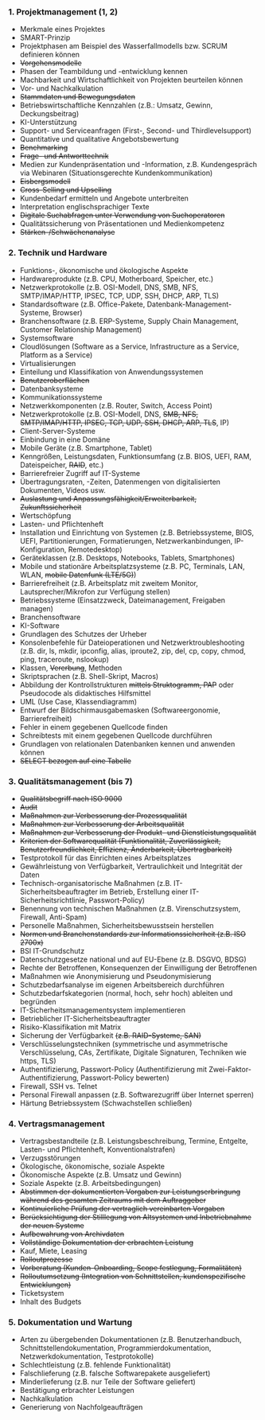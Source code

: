 
### 1. **Projektmanagement** (1, 2)
   - Merkmale eines Projektes
   - SMART-Prinzip
   - Projektphasen am Beispiel des Wasserfallmodells bzw. SCRUM definieren können
   - ~~Vorgehensmodelle~~
   - Phasen der Teambildung und -entwicklung kennen
   - Machbarkeit und Wirtschaftlichkeit von Projekten beurteilen können
   - Vor- und Nachkalkulation
   - ~~Stammdaten und Bewegungsdaten~~
   - Betriebswirtschaftliche Kennzahlen (z.B.: Umsatz, Gewinn, Deckungsbeitrag)
   - KI-Unterstützung
   - Support- und Serviceanfragen (First-, Second- und Thirdlevelsupport)
   - Quantitative und qualitative Angebotsbewertung
   - ~~Benchmarking~~
   - ~~Frage- und Antworttechnik~~
   - Medien zur Kundenpräsentation und -Information, z.B. Kundengespräch via Webinaren (Situationsgerechte Kundenkommunikation)
   - ~~Eisbergsmodell~~
   - ~~Cross-Selling und Upselling~~
   - Kundenbedarf ermitteln und Angebote unterbreiten
   - Interpretation englischsprachiger Texte
   - ~~Digitale Suchabfragen unter Verwendung von Suchoperatoren~~
   - Qualitätssicherung von Präsentationen und Medienkompetenz
   - ~~Stärken-/Schwächenanalyse~~

### 2. **Technik und Hardware** 
   - Funktions-, ökonomische und ökologische Aspekte
   - Hardwareprodukte (z.B. CPU, Motherboard, Speicher, etc.)
   - Netzwerkprotokolle (z.B. OSI-Modell, DNS, SMB, NFS, SMTP/IMAP/HTTP, IPSEC, TCP, UDP, SSH, DHCP, ARP, TLS)
   - Standardsoftware (z.B. Office-Pakete, Datenbank-Management-Systeme, Browser)
   - Branchensoftware (z.B. ERP-Systeme, Supply Chain Management, Customer Relationship Management)
   - Systemsoftware
   - Cloudlösungen (Software as a Service, Infrastructure as a Service, Platform as a Service)
   - Virtualisierungen
   - Einteilung und Klassifikation von Anwendungssystemen
   - ~~Benutzeroberflächen~~
   - Datenbanksysteme
   - Kommunikationssysteme
   - Netzwerkkomponenten (z.B. Router, Switch, Access Point)
   - Netzwerkprotokolle (z.B. OSI-Modell, DNS, ~~SMB, NFS, SMTP/IMAP/HTTP, IPSEC, TCP, UDP, SSH, DHCP, ARP, TLS~~, IP)
   - Client-Server-Systeme
   - Einbindung in eine Domäne
   - Mobile Geräte (z.B. Smartphone, Tablet)
   - Kenngrößen, Leistungsdaten, Funktionsumfang (z.B. BIOS, UEFI, RAM, Dateispeicher, ~~RAID~~, etc.)
   - Barrierefreier Zugriff auf IT-Systeme
   - Übertragungsraten, -Zeiten, Datenmengen von digitalisierten Dokumenten, Videos usw.
   - ~~Auslastung und Anpassungsfähigkeit/Erweiterbarkeit, Zukunftssicherheit~~
   - Wertschöpfung
   - Lasten- und Pflichtenheft
   - Installation und Einrichtung von Systemen (z.B. Betriebssysteme, BIOS, UEFI, Partitionierungen, Formatierungen, Netzwerkanbindungen, IP-Konfiguration, Remotedesktop)
   - Geräteklassen (z.B. Desktops, Notebooks, Tablets, Smartphones)
   - Mobile und stationäre Arbeitsplatzsysteme (z.B. PC, Terminals, LAN, WLAN, ~~mobile Datenfunk (LTE/5G)~~)
   - Barrierefreiheit (z.B. Arbeitsplatz mit zweitem Monitor, Lautsprecher/Mikrofon zur Verfügung stellen)
   - Betriebssysteme (Einsatzzweck, Dateimanagement, Freigaben managen)
   - Branchensoftware
   - KI-Software
   - Grundlagen des Schutzes der Urheber
   - Konsolenbefehle für Dateioperationen und Netzwerktroubleshooting (z.B. dir, ls, mkdir, ipconfig, alias, iproute2, zip, del, cp, copy, chmod, ping, traceroute, nslookup)
   - Klassen, ~~Vererbung~~, Methoden
   - Skriptsprachen (z.B. Shell-Skript, Macros)
   - Abbildung der Kontrollstrukturen ~~mittels Struktogramm, PAP~~ oder Pseudocode als didaktisches Hilfsmittel
   - UML (Use Case, Klassendiagramm)
   - Entwurf der Bildschirmausgabemasken (Softwareergonomie, Barrierefreiheit)
   - Fehler in einem gegebenen Quellcode finden
   - Schreibtests mit einem gegebenen Quellcode durchführen
   - Grundlagen von relationalen Datenbanken kennen und anwenden können
   - ~~SELECT bezogen auf eine Tabelle~~

### 3. **Qualitätsmanagement** (bis 7)
   - ~~Qualitätsbegriff nach ISO 9000~~
   - ~~Audit~~
   - ~~Maßnahmen zur Verbesserung der Prozessqualität~~
   - ~~Maßnahmen zur Verbesserung der Arbeitsqualität~~
   - ~~Maßnahmen zur Verbesserung der Produkt- und Dienstleistungsqualität~~
   - ~~Kriterien der Softwarequalität (Funktionalität, Zuverlässigkeit, Benutzerfreundlichkeit, Effizienz, Änderbarkeit, Übertragbarkeit)~~
   - Testprotokoll für das Einrichten eines Arbeitsplatzes
   - Gewährleistung von Verfügbarkeit, Vertraulichkeit und Integrität der Daten
   - Technisch-organisatorische Maßnahmen (z.B. IT-Sicherheitsbeauftragter im Betrieb, Erstellung einer IT-Sicherheitsrichtlinie, Passwort-Policy)
   - Benennung von technischen Maßnahmen (z.B. Virenschutzsystem, Firewall, Anti-Spam)
   - Personelle Maßnahmen, Sicherheitsbewusstsein herstellen
   - ~~Normen und Branchenstandards zur Informationssicherheit (z.B. ISO 2700x)~~
   - BSI IT-Grundschutz
   - Datenschutzgesetze national und auf EU-Ebene (z.B. DSGVO, BDSG)
   - Rechte der Betroffenen, Konsequenzen der Einwilligung der Betroffenen
   - Maßnahmen wie Anonymisierung und Pseudonymisierung
   - Schutzbedarfsanalyse im eigenen Arbeitsbereich durchführen
   - Schutzbedarfskategorien (normal, hoch, sehr hoch) ableiten und begründen
   - IT-Sicherheitsmanagementsystem implementieren
   - Betrieblicher IT-Sicherheitsbeauftragter
   - Risiko-Klassifikation mit Matrix
   - Sicherung der Verfügbarkeit ~~(z.B. RAID-Systeme, SAN)~~
   - Verschlüsselungstechniken (symmetrische und asymmetrische Verschlüsselung, CAs, Zertifikate, Digitale Signaturen, Techniken wie https, TLS)
   - Authentifizierung, Passwort-Policy (Authentifizierung mit Zwei-Faktor-Authentifizierung, Passwort-Policy bewerten)
   - Firewall, SSH vs. Telnet
   - Personal Firewall anpassen (z.B. Softwarezugriff über Internet sperren)
   - Härtung Betriebssystem (Schwachstellen schließen)

### 4. **Vertragsmanagement**
   - Vertragsbestandteile (z.B. Leistungsbeschreibung, Termine, Entgelte, Lasten- und Pflichtenheft, Konventionalstrafen)
   - Verzugsstörungen
   - Ökologische, ökonomische, soziale Aspekte
   - Ökonomische Aspekte (z.B. Umsatz und Gewinn)
   - Soziale Aspekte (z.B. Arbeitsbedingungen)
   - ~~Abstimmen der dokumentierten Vorgaben zur Leistungserbringung während des gesamten Zeitraums mit dem Auftraggeber~~
   - ~~Kontinuierliche Prüfung der vertraglich vereinbarten Vorgaben~~
   - ~~Berücksichtigung der Stilllegung von Altsystemen und Inbetriebnahme der neuen Systeme~~
   - ~~Aufbewahrung von Archivdaten~~
   - ~~Vollständige Dokumentation der erbrachten Leistung~~
   - Kauf, Miete, Leasing
   - ~~Rolloutprozesse~~
   - ~~Vorberatung (Kunden-Onboarding, Scope festlegung, Formalitäten)~~
   - ~~Rolloutumsetzung (Integration von Schnittstellen, kundenspezifische Entwicklungen)~~
   - Ticketsystem
   - Inhalt des Budgets

### 5. **Dokumentation und Wartung**
   - Arten zu übergebenden Dokumentationen (z.B. Benutzerhandbuch, Schnittstellendokumentation, Programmierdokumentation, Netzwerkdokumentation, Testprotokolle)
   - Schlechtleistung (z.B. fehlende Funktionalität)
   - Falschlieferung (z.B. falsche Softwarepakete ausgeliefert)
   - Minderlieferung (z.B. nur Teile der Software geliefert)
   - Bestätigung erbrachter Leistungen
   - Nachkalkulation
   - Generierung von Nachfolgeaufträgen
